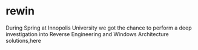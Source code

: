 # rewin
During Spring at Innopolis University we got the chance to perform a deep investigation into Reverse Engineering and Windows Architecture solutions,here 
